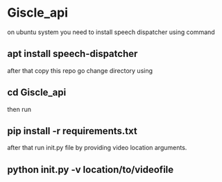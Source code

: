# Giscle_api

on ubuntu system you need to install speech dispatcher using command
## apt install speech-dispatcher
after that copy this repo go change directory using 
## cd Giscle_api
then run 
## pip install -r requirements.txt

after that run init.py file by providing video location arguments.

## python init.py -v location/to/videofile

